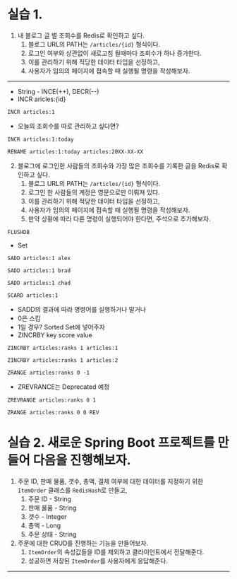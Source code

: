 # 실습 1.
1. 내 블로그 글 별 조회수를 Redis로 확인하고 싶다.
    1. 블로그 URL의 PATH는 `/articles/{id}` 형식이다.
    2. 로그인 여부와 상관없이 새로고침 될때마다 조회수가 하나 증가한다.
    3. 이를 관리하기 위해 적당한 데이터 타입을 선정하고,
    4. 사용자가 임의의 페이지에 접속할 때 실행될 명령을 작성해보자.

---

- String - INCE(++), DECR(--)
- INCR aricles:{id}

```INCR articles:1```

- 오늘의 조회수를 따로 관리하고 싶다면?

```INCR articles:1:today```

```RENAME articles:1:today articles:20XX-XX-XX```

2. 블로그에 로그인한 사람들의 조회수와 가장 많은 조회수를 기록한 글을 Redis로 확인하고 싶다.
    1. 블로그 URL의 PATH는 `/articles/{id}` 형식이다.
    2. 로그인 한 사람들의 계정은 영문으로만 이뤄져 있다.
    3. 이를 관리하기 위해 적당한 데이터 타입을 선정하고,
    4. 사용자가 임의의 페이지에 접속할 때 실행될 명령을 작성해보자.
    5. 만약 상황에 따라 다른 명령이 실행되어야 한다면, 주석으로 추가해보자.

```FLUSHDB```

- Set

```SADD articles:1 alex```

```SADD articles:1 brad```

```SADD articles:1 chad```

```SCARD articles:1```

- SADD의 결과에 따라 명령어를 실행하거나 말거나
- 0은 스킵
- 1일 경우? Sorted Set에 넣어주자
- ZINCRBY key score value 

```ZINCRBY articles:ranks 1 articles:1```

```ZINCRBY articles:ranks 1 articles:2```

```ZRANGE articles:ranks 0 -1```

- ZREVRANCE는 Deprecated 예정

```ZREVRANGE articles:ranks 0 1```

```ZRANGE articles:ranks 0 0 REV```

# 실습 2. 새로운 Spring Boot 프로젝트를 만들어 다음을 진행해보자.

1. 주문 ID, 판매 물품, 갯수, 총액, 결제 여부에 대한 데이터를 지정하기 위한 `ItemOrder` 클래스를 `RedisHash`로 만들고,
    1. 주문 ID - String
    2. 판매 물품 - String
    3. 갯수 - Integer
    4. 총액 - Long
    5. 주문 상태 - String
2. 주문에 대한 CRUD를 진행하는 기능을 만들어보자.
    1. `ItemOrder`의 속성값들을 ID를 제외하고 클라이언트에서 전달해준다.
    2. 성공하면 저장된 `ItemOrder`를 사용자에게 응답해준다.

---
